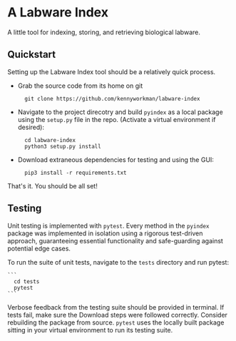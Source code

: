 # A Labware Index

A little tool for indexing, storing, and retrieving biological labware.

## Quickstart

Setting up the Labware Index tool should be a relatively quick process. 

  - Grab the source code from its home on git 

    ```
      git clone https://github.com/kennyworkman/labware-index
    ```

  - Navigate to the project direcotry and build `pyindex` as a local package
    using the `setup.py` file in the repo. (Activate a virtual environment if desired):
     
    ```
      cd labware-index
      python3 setup.py install
    ```

  - Download extraneous dependencies for testing and using the GUI:
 
    ```
      pip3 install -r requirements.txt
    ```

That's it. You should be all set!

## Testing

Unit testing is implemented with `pytest`. Every method in the `pyindex`
package was implemented in isolation using a rigorous test-driven approach, guaranteeing
essential functionality and safe-guarding against potential edge cases.

To run the suite of unit tests, navigate to the `tests` directory and run pytest:

    ```
      cd tests 
      pytest
    ```

Verbose feedback from the testing suite should be provided in terminal. If tests fail, make sure the Download steps were followed correctly. Consider rebuilding the package from source. `pytest` uses the locally built package sitting in your virtual environment to run its testing suite.
